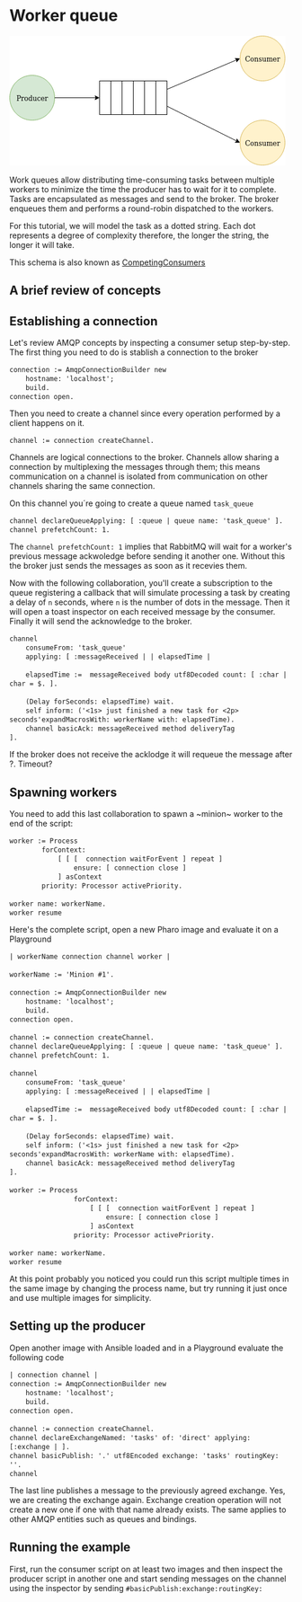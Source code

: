 # Worker queue

![Diagram of producer/consumer](pc.png)

Work queues allow distributing time-consuming tasks between multiple workers to minimize the time the producer has to wait for it to complete. Tasks are encapsulated as messages and send to the broker. The broker enqueues them and performs a round-robin dispatched to the workers.

For this tutorial, we will model the task as a dotted string. Each dot represents a degree of complexity therefore, the longer the string, the longer it will take.

This schema is also known as [CompetingConsumers](https://www.enterpriseintegrationpatterns.com/patterns/messaging/CompetingConsumers.html)

## A brief review of concepts 
## Establishing a connection 

Let's review AMQP concepts by inspecting a consumer setup step-by-step. The first thing you need to do is stablish a connection to the broker

````Smalltalk
connection := AmqpConnectionBuilder new
	hostname: 'localhost';
	build.
connection open.
````

Then you need to create a channel since every operation performed by a client happens on it.

````Smalltalk
channel := connection createChannel.
````

Channels are logical connections to the broker. Channels allow sharing a connection by multiplexing the messages through them; this means communication on a channel is isolated from communication on other channels sharing the same connection. 

On this channel you´re going to create a queue named `task_queue`

````Smalltalk
channel declareQueueApplying: [ :queue | queue name: 'task_queue' ].
channel prefetchCount: 1.
````

The `channel prefetchCount: 1` implies that RabbitMQ will wait for a worker's previous message ackwoledge before sending it another one. Without this the broker just sends the messages as soon as it recevies them.

Now with the following collaboration, you'll create a subscription to the queue registering a callback that will simulate processing a task by creating a delay of `n` seconds, where `n` is the number of dots in the message. Then it will open a toast inspector on each received message by the consumer. Finally it will send the acknowledge to the broker.

````Smalltalk
channel 
	consumeFrom: 'task_queue'
	applying: [ :messageReceived | | elapsedTime |
	
	elapsedTime :=  messageReceived body utf8Decoded count: [ :char | char = $. ].
	
	(Delay forSeconds: elapsedTime) wait.
	self inform: ('<1s> just finished a new task for <2p> seconds'expandMacrosWith: workerName with: elapsedTime).
	channel basicAck: messageReceived method deliveryTag
].	
````
If the broker does not receive the acklodge it will requeue the message after ?. Timeout?

## Spawning workers

You need to add this last collaboration to spawn a ~minion~ worker to the end of the script:

````Smalltalk
worker := Process
		forContext:
			[ [ [  connection waitForEvent ] repeat ]
				ensure: [ connection close ]
			] asContext
		priority: Processor activePriority.

worker name: workerName.	
worker resume 
````

Here's the complete script, open a new Pharo image and evaluate it on a Playground

```Smalltalk
| workerName connection channel worker |

workerName := 'Minion #1'.

connection := AmqpConnectionBuilder new
	hostname: 'localhost';
	build.
connection open.

channel := connection createChannel.
channel declareQueueApplying: [ :queue | queue name: 'task_queue' ].
channel prefetchCount: 1.

channel 
	consumeFrom: 'task_queue'
	applying: [ :messageReceived | | elapsedTime |
	
	elapsedTime :=  messageReceived body utf8Decoded count: [ :char | char = $. ].
	
	(Delay forSeconds: elapsedTime) wait.
	self inform: ('<1s> just finished a new task for <2p> seconds'expandMacrosWith: workerName with: elapsedTime).
	channel basicAck: messageReceived method deliveryTag
].	

worker := Process
				forContext:
					[ [ [  connection waitForEvent ] repeat ]
						ensure: [ connection close ]
					] asContext
				priority: Processor activePriority.

worker name: workerName.	
worker resume 
````

At this point probably you noticed you could run this script multiple times in the same image by changing the process name,  but try running it just once and use multiple images for simplicity.

## Setting up the producer

Open another image with Ansible loaded and in a Playground evaluate the following code

````Smalltalk
| connection channel |
connection := AmqpConnectionBuilder new
	hostname: 'localhost';
	build.
connection open.

channel := connection createChannel.
channel declareExchangeNamed: 'tasks' of: 'direct' applying: [:exchange | ].
channel basicPublish: '.' utf8Encoded exchange: 'tasks' routingKey: ''.
channel
````

The last line publishes a message to the previously agreed exchange. Yes, we are creating the exchange again. Exchange creation operation will not create a new one if one with that name already exists. The same applies to other AMQP entities such as queues and bindings. 

## Running the example

First, run the consumer script on at least two images and then inspect the producer script in another one and start sending messages on the channel using the inspector by sending `#basicPublish:exchange:routingKey:`

